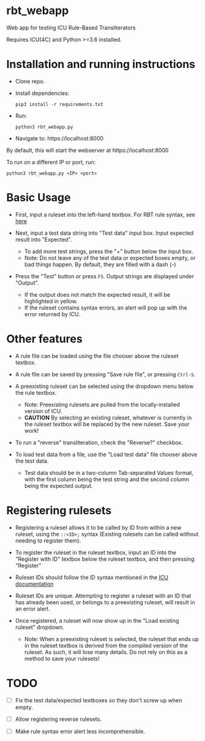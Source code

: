 # rbt_webapp
Web app for testing ICU Rule-Based Transliterators

Requires ICU(4C) and Python >=3.6 installed.

# Installation and running instructions

* Clone repo.
* Install dependencies:
  
  `pip3 install -r requirements.txt`

* Run:

  `python3 rbt_webapp.py`

* Navigate to: https://localhost:8000

By default, this will start the webserver at https://localhost:8000

To run on a different IP or port, run:

  `python3 rbt_webapp.py <IP> <port>`

# Basic Usage

* First, input a ruleset into the left-hand textbox. For RBT rule syntax, see [here](https://unicode-org.github.io/icu-docs/apidoc/released/icu4c/classicu_1_1Transliterator.html#details)

* Next, input a test data string into "Test data" input box. Input expected result into "Expected".
  * To add more test strings, press the "+" button below the input box.
  * Note: Do not leave any of the test data or expected boxes empty, or bad things happen. By default, they are filled with a dash (-)

* Press the "Test" button or press `F5`. Output strings are displayed under "Output".
  * If the output does not match the expected result, it will be highlighted in yellow.
  * If the ruleset contains syntax errors, an alert will pop up with the error returned by ICU.

# Other features

* A rule file can be loaded using the file chooser above the ruleset textbox.

* A rule file can be saved by pressing "Save rule file", or pressing `Ctrl-S`.

* A preexisting ruleset can be selected using the dropdown menu below the rule textbox.
  * Note: Preexisting rulesets are pulled from the locally-installed version of ICU.
  * **CAUTION** By selecting an existing ruleset, whatever is currently in the ruleset textbox will be replaced by the new ruleset. Save your work!

* To run a "reverse" transliteration, check the "Reverse?" checkbox.

* To load test data from a file, use the "Load test data" file chooser above the test data.
  * Test data should be in a two-column Tab-separated Values format, with the first column being the test string and the second column being the expected output.

# Registering rulesets

* Registering a ruleset allows it to be called by ID from within a new ruleset, using the `::<ID>;` syntax (Existing rulesets can be called without needing to register them).

* To register the ruleset in the ruleset textbox, input an ID into the "Register with ID" textbox below the ruleset textbox, and then pressing "Register"

* Ruleset IDs should follow the ID syntax mentioned in the [ICU documentation](https://unicode-org.github.io/icu-docs/apidoc/released/icu4c/classicu_1_1Transliterator.html#details)

* Ruleset IDs are unique. Attempting to register a ruleset with an ID that has already been used, or belongs to a preexisting ruleset, will result in an error alert.

* Once registered, a ruleset will now show up in the "Load existing ruleset" dropdown.
  * Note: When a preexisting ruleset is selected, the ruleset that ends up in the ruleset textbox is derived from the compiled version of the ruleset. As such, it will lose many details. Do not rely on this as a method to save your rulesets!
  
# TODO

- [ ] Fix the test data/expected textboxes so they don't screw up when empty.
- [ ] Allow registering reverse rulesets.
- [ ] Make rule syntax error alert less incomprehensible.

